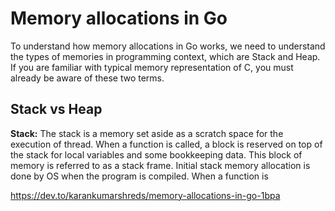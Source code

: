# Memory allocations in Go

To understand how memory allocations in Go works, we need to understand the types of memories in programming context, which are Stack and Heap. If you are familiar with typical memory representation of C, you must already be aware of these two terms.

## Stack vs Heap

**Stack:** The stack is a memory set aside as a scratch space for the execution of thread. When a function is called, a block is reserved on top of the stack for local variables and some bookkeeping data. This block of memory is referred to as a stack frame. Initial stack memory allocation is done by OS when the program is compiled. When a function is

https://dev.to/karankumarshreds/memory-allocations-in-go-1bpa
